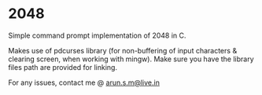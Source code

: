 2048
====

Simple command prompt implementation of 2048 in C.

Makes use of pdcurses library (for non-buffering of input characters & clearing screen, when working with mingw). Make sure you have the library files path are provided for linking.

For any issues, contact me @ arun.s.m@live.in
